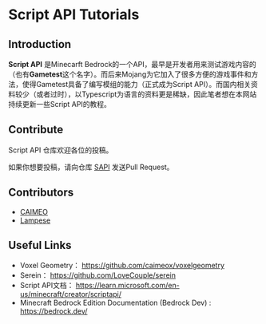 # Script API Tutorials

## Introduction
**Script API** 是Minecarft Bedrock的一个API，最早是开发者用来测试游戏内容的（也有**Gametest**这个名字）。而后来Mojang为它加入了很多方便的游戏事件和方法，使得Gametest具备了编写模组的能力（正式成为Script API）。而国内相关资料较少（或者过时），以Typescript为语言的资料更是稀缺，因此笔者想在本网站持续更新一些Script API的教程。

## Contribute
Script API 仓库欢迎各位的投稿。

如果你想要投稿，请向仓库 [SAPI](https://github.com/LoveCouple/sapi) 发送Pull Request。

## Contributors
- [CAIMEO](https://github.com/caimeox)
- [Lampese](https://github.com/lampese)

## Useful Links
- Voxel Geometry： https://github.com/caimeox/voxelgeometry
- Serein： https://github.com/LoveCouple/serein
- Script API文档： https://learn.microsoft.com/en-us/minecraft/creator/scriptapi/
- Minecraft Bedrock Edition Documentation (Bedrock Dev) : https://bedrock.dev/